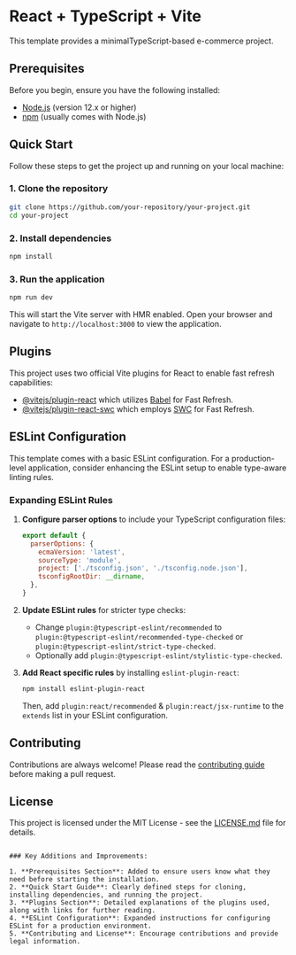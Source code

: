 # React + TypeScript + Vite

This template provides a minimalTypeScript-based e-commerce project.

## Prerequisites

Before you begin, ensure you have the following installed:
- [Node.js](https://nodejs.org/) (version 12.x or higher)
- [npm](https://npmjs.com/) (usually comes with Node.js)

## Quick Start

Follow these steps to get the project up and running on your local machine:

### 1. Clone the repository

```bash
git clone https://github.com/your-repository/your-project.git
cd your-project
```

### 2. Install dependencies

```bash
npm install
```

### 3. Run the application

```bash
npm run dev
```

This will start the Vite server with HMR enabled. Open your browser and navigate to `http://localhost:3000` to view the application.

## Plugins

This project uses two official Vite plugins for React to enable fast refresh capabilities:

- [@vitejs/plugin-react](https://github.com/vitejs/vite-plugin-react/blob/main/packages/plugin-react/README.md) which utilizes [Babel](https://babeljs.io/) for Fast Refresh.
- [@vitejs/plugin-react-swc](https://github.com/vitejs/vite-plugin-react-swc) which employs [SWC](https://swc.rs/) for Fast Refresh.

## ESLint Configuration

This template comes with a basic ESLint configuration. For a production-level application, consider enhancing the ESLint setup to enable type-aware linting rules.

### Expanding ESLint Rules

1. **Configure parser options** to include your TypeScript configuration files:

    ```javascript
    export default {
      parserOptions: {
        ecmaVersion: 'latest',
        sourceType: 'module',
        project: ['./tsconfig.json', './tsconfig.node.json'],
        tsconfigRootDir: __dirname,
      },
    }
    ```

2. **Update ESLint rules** for stricter type checks:

    - Change `plugin:@typescript-eslint/recommended` to `plugin:@typescript-eslint/recommended-type-checked` or `plugin:@typescript-eslint/strict-type-checked`.
    - Optionally add `plugin:@typescript-eslint/stylistic-type-checked`.

3. **Add React specific rules** by installing `eslint-plugin-react`:

    ```bash
    npm install eslint-plugin-react
    ```

    Then, add `plugin:react/recommended` & `plugin:react/jsx-runtime` to the `extends` list in your ESLint configuration.

## Contributing

Contributions are always welcome! Please read the [contributing guide](./CONTRIBUTING.md) before making a pull request.

## License

This project is licensed under the MIT License - see the [LICENSE.md](LICENSE) file for details.
```

### Key Additions and Improvements:

1. **Prerequisites Section**: Added to ensure users know what they need before starting the installation.
2. **Quick Start Guide**: Clearly defined steps for cloning, installing dependencies, and running the project.
3. **Plugins Section**: Detailed explanations of the plugins used, along with links for further reading.
4. **ESLint Configuration**: Expanded instructions for configuring ESLint for a production environment.
5. **Contributing and License**: Encourage contributions and provide legal information.
